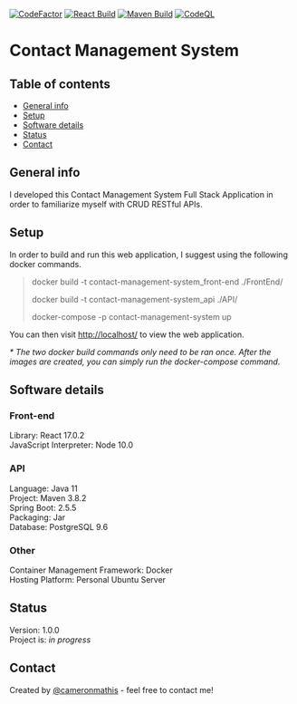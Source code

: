  [![CodeFactor](https://www.codefactor.io/repository/github/cameronmathis/contactmanagementsystem/badge)](https://www.codefactor.io/repository/github/cameronmathis/contactmanagementsystem)
 [![React Build](https://github.com/cameronmathis/ContactManagementSystem/actions/workflows/react-build.yml/badge.svg)](https://github.com/cameronmathis/ContactManagementSystem/actions/workflows/react-build.yml)
 [![Maven Build](https://github.com/cameronmathis/ContactManagementSystem/actions/workflows/maven-build.yml/badge.svg)](https://github.com/cameronmathis/ContactManagementSystem/actions/workflows/maven-build.yml)
[![CodeQL](https://github.com/cameronmathis/ContactManagementSystem/actions/workflows/codeql-analysis.yml/badge.svg)](https://github.com/cameronmathis/ContactManagementSystem/actions/workflows/codeql-analysis.yml)
 
 # Contact Management System

## Table of contents

- [General info](#general-info)
- [Setup](#setup)
- [Software details](#Software-details)
- [Status](#status)
- [Contact](#contact)

## General info

I developed this Contact Management System Full Stack Application in order to familiarize myself with CRUD RESTful APIs.

## Setup

In order to build and run this web application, I suggest using the following docker commands.

> docker build -t contact-management-system_front-end ./FrontEnd/
> 
> docker build -t contact-management-system_api ./API/
> 
> docker-compose -p contact-management-system up

You can then visit <http://localhost/> to view the web application.

_\* The two docker build commands only need to be ran once. After the images are created, you can simply run the docker-compose command._

## Software details

### Front-end

Library: React 17.0.2 <br/>
JavaScript Interpreter: Node 10.0 <br/>

### API

Language: Java 11 <br/>
Project: Maven 3.8.2 <br/>
Spring Boot: 2.5.5 <br/>
Packaging: Jar <br/>
Database: PostgreSQL 9.6 <br/>

### Other

Container Management Framework: Docker <br/>
Hosting Platform: Personal Ubuntu Server <br/>

## Status

Version: 1.0.0 <br/>
Project is: _in progress_

## Contact

Created by [@cameronmathis](https://github.com/cameronmathis/) - feel free to contact me!
